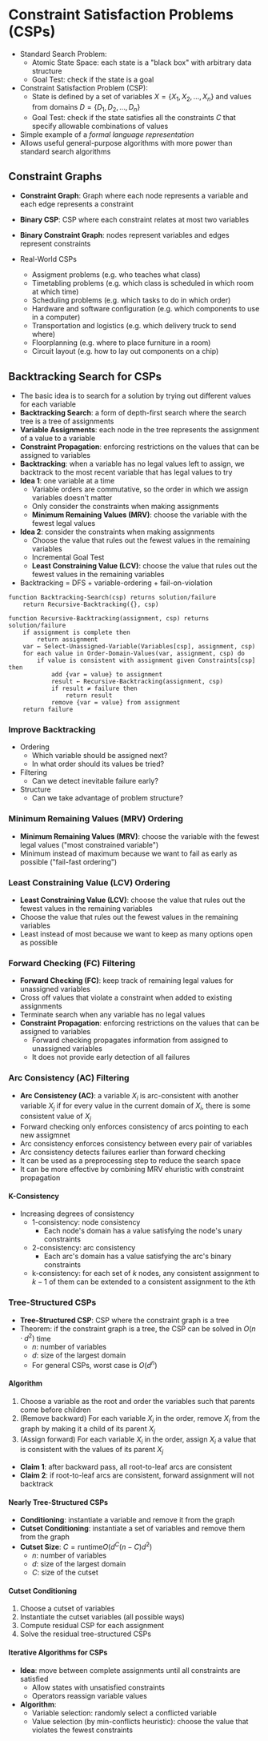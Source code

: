# Constraint Satisfaction Problems (CSPs)

- Standard Search Problem:
  - Atomic State Space: each state is a "black box" with arbitrary data structure
  - Goal Test: check if the state is a goal
- Constraint Satisfaction Problem (CSP):
  - State is defined by a set of variables $X = \{X_1, X_2, \ldots, X_n\}$ and values from domains $D = \{D_1, D_2, \ldots, D_n\}$
  - Goal Test: check if the state satisfies all the constraints $C$ that specify allowable combinations of values
- Simple example of a _formal language representation_
- Allows useful general-purpose algorithms with more power than standard search algorithms

## Constraint Graphs

- **Constraint Graph**: Graph where each node represents a variable and each edge represents a constraint
- **Binary CSP**: CSP where each constraint relates at most two variables
- **Binary Constraint Graph**: nodes represent variables and edges represent constraints

- Real-World CSPs
  - Assigment problems (e.g. who teaches what class)
  - Timetabling problems (e.g. which class is scheduled in which room at which time)
  - Scheduling problems (e.g. which tasks to do in which order)
  - Hardware and software configuration (e.g. which components to use in a computer)
  - Transportation and logistics (e.g. which delivery truck to send where)
  - Floorplanning (e.g. where to place furniture in a room)
  - Circuit layout (e.g. how to lay out components on a chip)

## Backtracking Search for CSPs

- The basic idea is to search for a solution by trying out different values for each variable
- **Backtracking Search**: a form of depth-first search where the search tree is a tree of assignments
- **Variable Assignments**: each node in the tree represents the assignment of a value to a variable
- **Constraint Propagation**: enforcing restrictions on the values that can be assigned to variables
- **Backtracking**: when a variable has no legal values left to assign, we backtrack to the most recent variable that has legal values to try
- **Idea 1**: one variable at a time
  - Variable orders are commutative, so the order in which we assign variables doesn't matter
  - Only consider the constraints when making assignments
  - **Minimum Remaining Values (MRV)**: choose the variable with the fewest legal values
- **Idea 2**: consider the constraints when making assignments
  - Choose the value that rules out the fewest values in the remaining variables
  - Incremental Goal Test
  - **Least Constraining Value (LCV)**: choose the value that rules out the fewest values in the remaining variables
- Backtracking = DFS + variable-ordering + fail-on-violation

```text
function Backtracking-Search(csp) returns solution/failure
    return Recursive-Backtracking({}, csp)

function Recursive-Backtracking(assignment, csp) returns solution/failure
    if assignment is complete then
        return assignment
    var ← Select-Unassigned-Variable(Variables[csp], assignment, csp)
    for each value in Order-Domain-Values(var, assignment, csp) do
        if value is consistent with assignment given Constraints[csp] then
            add {var = value} to assignment
            result ← Recursive-Backtracking(assignment, csp)
            if result ≠ failure then
                return result
            remove {var = value} from assignment
    return failure
```

### Improve Backtracking

- Ordering
  - Which variable should be assigned next?
  - In what order should its values be tried?
- Filtering
  - Can we detect inevitable failure early?
- Structure
  - Can we take advantage of problem structure?

### Minimum Remaining Values (MRV) Ordering

- **Minimum Remaining Values (MRV)**: choose the variable with the fewest legal values ("most constrained variable")
- Minimum instead of maximum because we want to fail as early as possible ("fail-fast ordering")

### Least Constraining Value (LCV) Ordering

- **Least Constraining Value (LCV)**: choose the value that rules out the fewest values in the remaining variables
- Choose the value that rules out the fewest values in the remaining variables
- Least instead of most because we want to keep as many options open as possible

### Forward Checking (FC) Filtering

- **Forward Checking (FC)**: keep track of remaining legal values for unassigned variables
- Cross off values that violate a constraint when added to existing assignments
- Terminate search when any variable has no legal values
- **Constraint Propagation**: enforcing restrictions on the values that can be assigned to variables
  - Forward checking propagates information from assigned to unassigned variables
  - It does not provide early detection of all failures

### Arc Consistency (AC) Filtering

- **Arc Consistency (AC)**: a variable $X_i$ is arc-consistent with another variable $X_j$ if for every value in the current domain of $X_i$, there is some consistent value of $X_j$
- Forward checking only enforces consistency of arcs pointing to each new assigmnet
- Arc consistency enforces consistency between every pair of variables
- Arc consistency detects failures earlier than forward checking
- It can be used as a preprocessing step to reduce the search space
- It can be more effective by combining MRV ehuristic with constraint propagation

#### K-Consistency

- Increasing degrees of consistency
  - 1-consistency: node consistency
    - Each node's domain has a value satisfying the node's unary constraints
  - 2-consistency: arc consistency
    - Each arc's domain has a value satisfying the arc's binary constraints
  - k-consistency: for each set of $k$ nodes, any consistent assignment to $k-1$ of them can be extended to a consistent assignment to the $k$th

### Tree-Structured CSPs

- **Tree-Structured CSP**: CSP where the constraint graph is a tree
- Theorem: if the constraint graph is a tree, the CSP can be solved in $O(n \cdot d^2)$ time
  - $n$: number of variables
  - $d$: size of the largest domain
  - For general CSPs, worst case is $O(d^n)$

#### Algorithm

1. Choose a variable as the root and order the variables such that parents come before children
2. (Remove backward) For each variable $X_i$ in the order, remove $X_i$ from the graph by making it a child of its parent $X_j$
3. (Assign forward) For each variable $X_i$ in the order, assign $X_i$ a value that is consistent with the values of its parent $X_j$

- **Claim 1**: after backward pass, all root-to-leaf arcs are consistent
- **Claim 2**: if root-to-leaf arcs are consistent, forward assignment will not backtrack

#### Nearly Tree-Structured CSPs

- **Conditioning**: instantiate a variable and remove it from the graph
- **Cutset Conditioning**: instantiate a set of variables and remove them from the graph
- **Cutset Size**: $C = \text{runtime} O(d^C(n - C) d^2)$
  - $n$: number of variables
  - $d$: size of the largest domain
  - $C$: size of the cutset

#### Cutset Conditioning

1. Choose a cutset of variables
2. Instantiate the cutset variables (all possible ways)
3. Compute residual CSP for each assignment
4. Solve the residual tree-structured CSPs

#### Iterative Algorithms for CSPs

- **Idea**: move between complete assignments until all constraints are satisfied
  - Allow states with unsatisfied constraints
  - Operators reassign variable values
- **Algorithm**:
  - Variable selection: randomly select a conflicted variable
  - Value selection (by min-conflicts heuristic): choose the value that violates the fewest constraints
